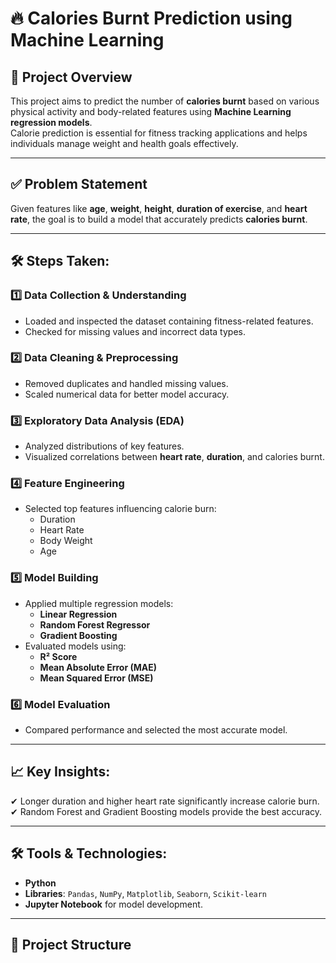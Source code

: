 # 🔥 Calories Burnt Prediction using Machine Learning

## 📌 Project Overview
This project aims to predict the number of **calories burnt** based on various physical activity and body-related features using **Machine Learning regression models**.  
Calorie prediction is essential for fitness tracking applications and helps individuals manage weight and health goals effectively.

---

## ✅ Problem Statement
Given features like **age**, **weight**, **height**, **duration of exercise**, and **heart rate**, the goal is to build a model that accurately predicts **calories burnt**.

---

## 🛠 Steps Taken:
### 1️⃣ **Data Collection & Understanding**
- Loaded and inspected the dataset containing fitness-related features.
- Checked for missing values and incorrect data types.

### 2️⃣ **Data Cleaning & Preprocessing**
- Removed duplicates and handled missing values.
- Scaled numerical data for better model accuracy.

### 3️⃣ **Exploratory Data Analysis (EDA)**
- Analyzed distributions of key features.
- Visualized correlations between **heart rate**, **duration**, and calories burnt.

### 4️⃣ **Feature Engineering**
- Selected top features influencing calorie burn:
  - Duration
  - Heart Rate
  - Body Weight
  - Age

### 5️⃣ **Model Building**
- Applied multiple regression models:
  - **Linear Regression**
  - **Random Forest Regressor**
  - **Gradient Boosting**
- Evaluated models using:
  - **R² Score**
  - **Mean Absolute Error (MAE)**
  - **Mean Squared Error (MSE)**

### 6️⃣ **Model Evaluation**
- Compared performance and selected the most accurate model.

---

## 📈 Key Insights:
✔ Longer duration and higher heart rate significantly increase calorie burn.  
✔ Random Forest and Gradient Boosting models provide the best accuracy.

---

## 🛠 Tools & Technologies:
- **Python**
- **Libraries**: `Pandas`, `NumPy`, `Matplotlib`, `Seaborn`, `Scikit-learn`
- **Jupyter Notebook** for model development.

---

## 📂 Project Structure
